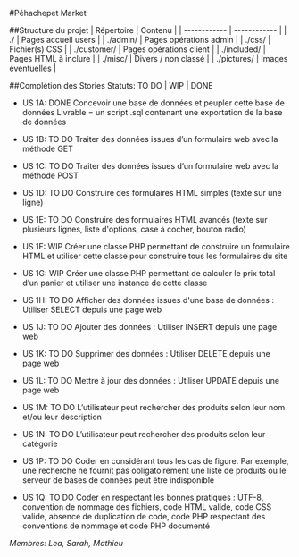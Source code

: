 #Péhachepet Market

##Structure du projet
| Répertoire  | Contenu  |
| ------------ | ------------ |
| ./  | Pages accueil users  |
| ./admin/  | Pages opérations admin  |
| ./css/  | Fichier(s) CSS |
| ./customer/  | Pages opérations client  |
| ./included/  | Pages HTML à inclure  |
| ./misc/  | Divers / non classé  |
| ./pictures/  | Images éventuelles  |


##Complétion des Stories
Statuts: TO DO | WIP | DONE

- US 1A: DONE
Concevoir une base de données et peupler cette base de données Livrable = un script .sql contenant une exportation de la base de données

- US 1B: TO DO
Traiter des données issues d’un formulaire web avec la méthode GET

- US 1C: TO DO
Traiter des données issues d’un formulaire web avec la méthode POST

- US 1D: TO DO
Construire des formulaires HTML simples (texte sur une ligne)

- US 1E: TO DO
Construire des formulaires HTML avancés (texte sur plusieurs lignes, liste d'options, case à cocher, bouton radio)

- US 1F: WIP
Créer une classe PHP permettant de construire un formulaire HTML et utiliser cette classe pour construire tous les formulaires du site

- US 1G: WIP
Créer une classe PHP permettant de calculer le prix total d’un panier et utiliser une instance de cette classe

- US 1H: TO DO
Afficher des données issues d'une base de données : Utiliser SELECT depuis une page web

- US 1J: TO DO 
Ajouter des données : Utiliser INSERT depuis une page web

- US 1K: TO DO
Supprimer des données : Utiliser DELETE depuis une page web

- US 1L: TO DO
Mettre à jour des données : Utiliser UPDATE depuis une page web

- US 1M: TO DO 
L’utilisateur peut rechercher des produits selon leur nom et/ou leur description

- US 1N: TO DO 
L’utilisateur peut rechercher des produits selon leur catégorie

- US 1P: TO DO 
Coder en considérant tous les cas de figure. Par exemple, une recherche ne fournit pas obligatoirement une liste de produits ou le serveur de bases de données peut être indisponible

- US 1Q: TO DO
Coder en respectant les bonnes pratiques : UTF-8, convention de nommage des fichiers, code HTML valide, code CSS valide, absence de duplication de code, code PHP respectant des conventions de nommage et code PHP documenté

*Membres: Lea, Sarah, Mathieu*